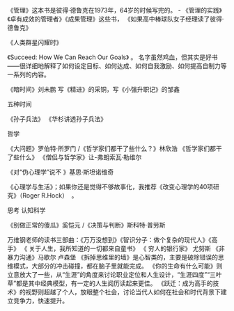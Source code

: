 《管理》这本书是彼得·德鲁克在1973年，64岁的时候写完的。
	- 《管理的实践》《卓有成效的管理者》《成果管理》这些书，
《如果高中棒球队女子经理读了彼得·德鲁克》

《人类群星闪耀时》

《Succeed: How We Can Reach Our Goals》 。
名字虽然鸡血，但其实是好书——很详细地解释了如何设定目标、如何达成、如何自我激励、如何提高自制力等一系列的内容。

《暗时间》刘未鹏
写《精进》的采铜，写《小强升职记》的邹鑫

五种时间

《孙子兵法》
《华杉讲透孙子兵法》

哲学

《大问题》罗伯特·所罗门 /《哲学家们都干了些什么？》林欣浩
《哲学家们都干了些什么》
《僧侣与哲学家》让-弗朗索瓦·勒维尔

《对“伪心理学”说不 》基思·斯坦诺维奇

《心理学与生活》；如果你还是觉得不够故事化，我推荐《改变心理学的40项研究》（Roger R.Hock）  。

思考 认知科学

《别做正常的傻瓜》奚恺元 /《决策与判断》斯科特·普劳斯 

万维钢老师的读书三部曲：《万万没想到》《智识分子：做个复杂的现代人》《高手》
《 关于人生，我所知道的一切都来自童书》
《 穷人的银行家》 尤努斯
《非暴力沟通》马歇尔 卢森堡
《拆掉思维里的墙》是心智类的，主要是破除错误的思维模式，大部分的冲击碰撞，都在脑子里就能完成。
《你的生命有什么可能》则立意放大了一些，从“生涯”的角度来讨论职业定位和人生设计，“生涯四度”“三叶草”都是其中经典模型，有一定的人生阅历读起来更佳。
《跃迁：成为高手的技术》的视野则超越了个人，放眼整个社会，讨论当代人如何在社会和时代背景下建立竞争力，快速提升。
	